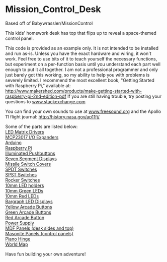 Mission_Control_Desk
==============
Based off of Babywrassler/MissionControl

This kids' homework desk has top that flips up to reveal a space-themed control panel. 

This code is provided as an example only. It is not intended to be installed and run as-is. Unless you have the exact hardware and wiring, it won't work. Feel free to use bits of it to teach yourself the necessary functions, but experiment on a per-function basis until you understand each part well enough to put it all together. I am not a professional programmer and only just barely got this working, so my ability to help you with problems is severely limited. I recommend the most excellent book, "Getting Started with Raspberry Pi," available at: http://www.makershed.com/products/make-getting-started-with-raspberry-pi-2nd-edition-pdf If you are still having trouble, try posting your questions to www.stackexchange.com

You can find your own sounds to use at www.freesound.org and the Apollo 11 flight journal: http://history.nasa.gov/ap11fj/

Some of the parts are listed below:
<br><a href="http://www.adafruit.com/products/1427">LED Matrix Drivers</a>
<br><a href="http://www.adafruit.com/products/732">MCP23017 I/O Expanders</a> 
<br><a href="http://www.adafruit.com/products/501">Arduino</a>
<br><a href="http://www.adafruit.com/products/998">Raspberry Pi</a>
<br><a href="http://www.adafruit.com/products/491">Illuminated Pushbuttons</a> 
<br><a href="https://www.sparkfun.com/products/11405">Seven Segment Displays</a>
<br><a href="https://www.sparkfun.com/products/9278">Missile Switch Covers</a>
<br><a href="http://www.newark.com/multicomp/mcr13-7-05/switch-toggle-spdt-10a-125vac/dp/94T9288?ost=MCR13-7-05">SPDT Switches</a>
<br><a href="http://www.newark.com/multicomp/mcr13-5-01/switch-toggle-spst-10a-125vac/dp/94T9281?ost=MCR13-5-01">SPST Switches</a>
<br><a href="http://www.mouser.com/ProductDetail/CW-Industries/GRS-2011-2600/?qs=sGAEpiMZZMtNT9UGfLL4eOd3cDQgL8vMLSrsYhJeoyk%3d">Rocker Switches</a>
<br><a href="http://www.newark.com/kingbright/rtf-1090/mounting-clip-10mm-led/dp/97K8981?ost=RTF-1090">10mm LED holders</a>
<br><a href="http://www.adafruit.com/products/844">10mm Green LEDs</a>
<br><a href="http://www.adafruit.com/products/845">10mm Red LEDs</a>
<br><a href="http://www.adafruit.com/products/1719">Bargraph LED Displays</a> 
<br><a href="http://www.adafruit.com/product/474">Yellow Arcade Buttons</a>
<br><a href="http://www.adafruit.com/product/475">Green Arcade Buttons</a>
<br><a href="http://www.adafruit.com/product/473">Red Arcade Button</a>
<br><a href="http://www.adafruit.com/product/658">Power Supply</a>
<br><a href="http://www.homedepot.com/p/Unbranded-3-4-in-x-2-ft-x-4-ft-Medium-Density-Fiberboard-1508112/202089064">MDF Panels (desk sides and top)</a>
<br><a href="http://www.homedepot.com/p/Project-Panels-1-8-in-x-2-ft-x-4-ft-Hardboard-Tempered-7005015/202088786">Masonite Panels (control panels)</a>
<br><a href="http://www.homedepot.com/p/Everbilt-1-1-2-in-x-48-in-Bright-Nickel-Continuous-Hinge-15372/202034038">Piano Hinge</a>
<br><a href="http://www.casa.com/p/wallpops-world-dry-erase-maps-wall-applique-multicolor-437544">World Map</a>

Have fun building your own adventure!
